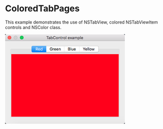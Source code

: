 # ColoredTabPages

This example demonstrates the use of NSTabView, colored NSTabViewItem controls and NSColor class.

![GitHub Logo](../../docs/Pictures/ColoredTabPages.png)
